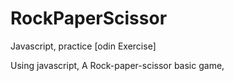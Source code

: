 # RockPaperScissor
Javascript, practice [odin Exercise]

Using javascript, A Rock-paper-scissor basic game, 